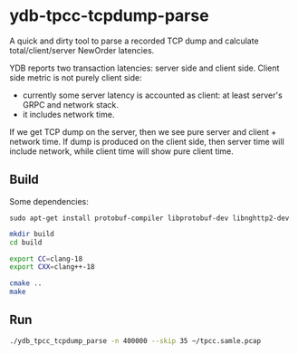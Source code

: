 # ydb-tpcc-tcpdump-parse

A quick and dirty tool to parse a recorded TCP dump and calculate total/client/server NewOrder latencies.

YDB reports two transaction latencies: server side and client side. Client side metric is not purely client side:
* currently some server latency is accounted as client: at least server's GRPC and network stack.
* it includes network time.

If we get TCP dump on the server, then we see pure server and client + network time. If dump is produced
on the client side, then server time will include network, while client time will show pure client time.

## Build

Some dependencies:
```
sudo apt-get install protobuf-compiler libprotobuf-dev libnghttp2-dev
```

```bash
mkdir build
cd build

export CC=clang-18
export CXX=clang++-18

cmake ..
make
```

## Run

```bash
./ydb_tpcc_tcpdump_parse -n 400000 --skip 35 ~/tpcc.samle.pcap
```
